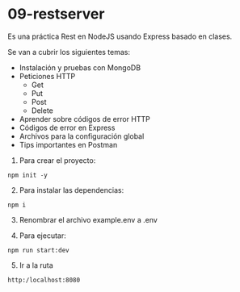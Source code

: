 # 09-restserver

Es una práctica Rest en NodeJS usando Express basado en clases.

Se van a cubrir los siguientes temas:

- Instalación y pruebas con MongoDB
- Peticiones HTTP
  - Get
  - Put
  - Post
  - Delete
- Aprender sobre códigos de error HTTP
- Códigos de error en Express
- Archivos para la configuración global
- Tips importantes en Postman

1. Para crear el proyecto:

```
npm init -y
```

2. Para instalar las dependencias:

```
npm i
```

3. Renombrar el archivo example.env a .env

4. Para ejecutar:

```
npm run start:dev
```

5. Ir a la ruta

```
http:/localhost:8080
```
